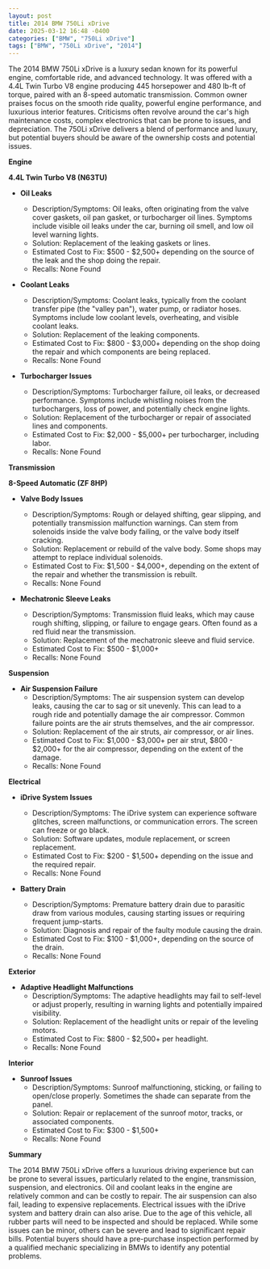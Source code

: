 ```yaml
---
layout: post
title: 2014 BMW 750Li xDrive
date: 2025-03-12 16:48 -0400
categories: ["BMW", "750Li xDrive"]
tags: ["BMW", "750Li xDrive", "2014"]
---
```

The 2014 BMW 750Li xDrive is a luxury sedan known for its powerful engine, comfortable ride, and advanced technology. It was offered with a 4.4L Twin Turbo V8 engine producing 445 horsepower and 480 lb-ft of torque, paired with an 8-speed automatic transmission. Common owner praises focus on the smooth ride quality, powerful engine performance, and luxurious interior features. Criticisms often revolve around the car's high maintenance costs, complex electronics that can be prone to issues, and depreciation. The 750Li xDrive delivers a blend of performance and luxury, but potential buyers should be aware of the ownership costs and potential issues.

**Engine**

**4.4L Twin Turbo V8 (N63TU)**

*   **Oil Leaks**
    *   Description/Symptoms: Oil leaks, often originating from the valve cover gaskets, oil pan gasket, or turbocharger oil lines. Symptoms include visible oil leaks under the car, burning oil smell, and low oil level warning lights.
    *   Solution: Replacement of the leaking gaskets or lines.
    *   Estimated Cost to Fix: $500 - $2,500+ depending on the source of the leak and the shop doing the repair.
    *   Recalls: None Found

*   **Coolant Leaks**
    *   Description/Symptoms: Coolant leaks, typically from the coolant transfer pipe (the "valley pan"), water pump, or radiator hoses. Symptoms include low coolant levels, overheating, and visible coolant leaks.
    *   Solution: Replacement of the leaking components.
    *   Estimated Cost to Fix: $800 - $3,000+ depending on the shop doing the repair and which components are being replaced.
    *   Recalls: None Found

*   **Turbocharger Issues**
    *   Description/Symptoms: Turbocharger failure, oil leaks, or decreased performance. Symptoms include whistling noises from the turbochargers, loss of power, and potentially check engine lights.
    *   Solution: Replacement of the turbocharger or repair of associated lines and components.
    *   Estimated Cost to Fix: $2,000 - $5,000+ per turbocharger, including labor.
    *   Recalls: None Found

**Transmission**

**8-Speed Automatic (ZF 8HP)**

*   **Valve Body Issues**
    *   Description/Symptoms: Rough or delayed shifting, gear slipping, and potentially transmission malfunction warnings. Can stem from solenoids inside the valve body failing, or the valve body itself cracking.
    *   Solution: Replacement or rebuild of the valve body. Some shops may attempt to replace individual solenoids.
    *   Estimated Cost to Fix: $1,500 - $4,000+, depending on the extent of the repair and whether the transmission is rebuilt.
    *   Recalls: None Found

*   **Mechatronic Sleeve Leaks**
    *   Description/Symptoms: Transmission fluid leaks, which may cause rough shifting, slipping, or failure to engage gears. Often found as a red fluid near the transmission.
    *   Solution: Replacement of the mechatronic sleeve and fluid service.
    *   Estimated Cost to Fix: $500 - $1,000+
    *   Recalls: None Found

**Suspension**

*   **Air Suspension Failure**
    *   Description/Symptoms: The air suspension system can develop leaks, causing the car to sag or sit unevenly. This can lead to a rough ride and potentially damage the air compressor. Common failure points are the air struts themselves, and the air compressor.
    *   Solution: Replacement of the air struts, air compressor, or air lines.
    *   Estimated Cost to Fix: $1,000 - $3,000+ per air strut, $800 - $2,000+ for the air compressor, depending on the extent of the damage.
    *   Recalls: None Found

**Electrical**

*   **iDrive System Issues**
    *   Description/Symptoms: The iDrive system can experience software glitches, screen malfunctions, or communication errors. The screen can freeze or go black.
    *   Solution: Software updates, module replacement, or screen replacement.
    *   Estimated Cost to Fix: $200 - $1,500+ depending on the issue and the required repair.
    *   Recalls: None Found

*   **Battery Drain**
    *   Description/Symptoms: Premature battery drain due to parasitic draw from various modules, causing starting issues or requiring frequent jump-starts.
    *   Solution: Diagnosis and repair of the faulty module causing the drain.
    *   Estimated Cost to Fix: $100 - $1,000+, depending on the source of the drain.
    *   Recalls: None Found

**Exterior**

*   **Adaptive Headlight Malfunctions**
    *   Description/Symptoms: The adaptive headlights may fail to self-level or adjust properly, resulting in warning lights and potentially impaired visibility.
    *   Solution: Replacement of the headlight units or repair of the leveling motors.
    *   Estimated Cost to Fix: $800 - $2,500+ per headlight.
    *   Recalls: None Found

**Interior**

*   **Sunroof Issues**
    *   Description/Symptoms: Sunroof malfunctioning, sticking, or failing to open/close properly. Sometimes the shade can separate from the panel.
    *   Solution: Repair or replacement of the sunroof motor, tracks, or associated components.
    *   Estimated Cost to Fix: $300 - $1,500+
    *   Recalls: None Found

**Summary**

The 2014 BMW 750Li xDrive offers a luxurious driving experience but can be prone to several issues, particularly related to the engine, transmission, suspension, and electronics. Oil and coolant leaks in the engine are relatively common and can be costly to repair. The air suspension can also fail, leading to expensive replacements. Electrical issues with the iDrive system and battery drain can also arise. Due to the age of this vehicle, all rubber parts will need to be inspected and should be replaced. While some issues can be minor, others can be severe and lead to significant repair bills. Potential buyers should have a pre-purchase inspection performed by a qualified mechanic specializing in BMWs to identify any potential problems.

